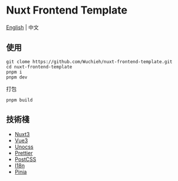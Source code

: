 # Nuxt Frontend Template

[English](README.md) | 中文

## 使用

```shell
git clome https://github.com/Wuchieh/nuxt-frontend-template.git
cd nuxt-frontend-template
pnpm i
pnpm dev
```

打包

```shell
pnpm build
```

## 技術棧

- [Nuxt3](https://nuxt.com/)
- [Vue3](https://vuejs.org/)
- [Unocss](https://unocss.dev/)
- [Prettier](https://prettier.io/)
- [PostCSS](https://postcss.org/)
- [I18n](https://i18n.nuxtjs.org)
- [Pinia](https://pinia.vuejs.org)
